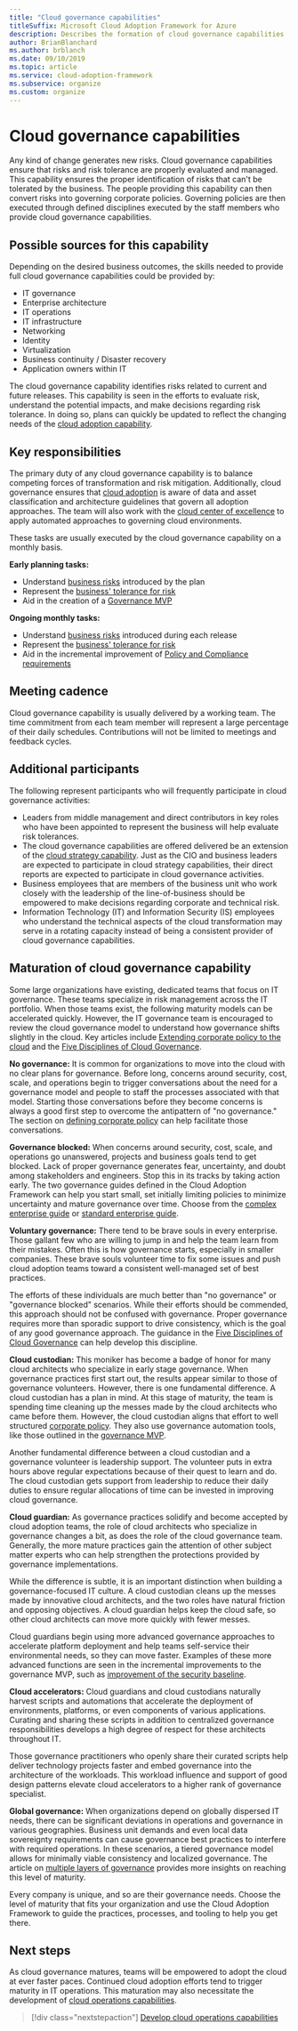 ```yaml
---
title: "Cloud governance capabilities" 
titleSuffix: Microsoft Cloud Adoption Framework for Azure
description: Describes the formation of cloud governance capabilities
author: BrianBlanchard
ms.author: brblanch
ms.date: 09/10/2019
ms.topic: article
ms.service: cloud-adoption-framework
ms.subservice: organize
ms.custom: organize
---
```


# Cloud governance capabilities

Any kind of change generates new risks. Cloud governance capabilities ensure that risks and risk tolerance are properly evaluated and managed. This capability ensures the proper identification of risks that can't be tolerated by the business. The people providing this capability can then convert risks into governing corporate policies. Governing policies are then executed through defined disciplines executed by the staff members who provide cloud governance capabilities.

## Possible sources for this capability

Depending on the desired business outcomes, the skills needed to provide full cloud governance capabilities could be provided by:

- IT governance
- Enterprise architecture
- IT operations
- IT infrastructure
- Networking
- Identity
- Virtualization
- Business continuity / Disaster recovery
- Application owners within IT

The cloud governance capability identifies risks related to current and future releases. This capability is seen in the efforts to evaluate risk, understand the potential impacts, and make decisions regarding risk tolerance. In doing so, plans can quickly be updated to reflect the changing needs of the [cloud adoption capability](./cloud-adoption.md).

## Key responsibilities

The primary duty of any cloud governance capability is to balance competing forces of transformation and risk mitigation. Additionally, cloud governance ensures that [cloud adoption](./cloud-adoption.md) is aware of data and asset classification and architecture guidelines that govern all adoption approaches. The team will also work with the [cloud center of excellence](./cloud-center-of-excellence.md) to apply automated approaches to governing cloud environments.

These tasks are usually executed by the cloud governance capability on a monthly basis.

**Early planning tasks:**

- Understand [business risks](../govern/policy-compliance/risk-tolerance.md) introduced by the plan
- Represent the [business' tolerance for risk](../govern/policy-compliance/risk-tolerance.md)
- Aid in the creation of a [Governance MVP](../govern/guides/index.md)

**Ongoing monthly tasks:**

- Understand [business risks](../govern/policy-compliance/risk-tolerance.md) introduced during each release
- Represent the [business' tolerance for risk](../govern/policy-compliance/risk-tolerance.md)
- Aid in the incremental improvement of [Policy and Compliance requirements](../govern/policy-compliance/index.md)

## Meeting cadence

Cloud governance capability is usually delivered by a working team. The time commitment from each team member will represent a large percentage of their daily schedules. Contributions will not be limited to meetings and feedback cycles.

## Additional participants

The following represent participants who will frequently participate in cloud governance activities:

- Leaders from middle management and direct contributors in key roles who have been appointed to represent the business will help evaluate risk tolerances.
- The cloud governance capabilities are offered delivered be an extension of the [cloud strategy capability](./cloud-strategy.md). Just as the CIO and business leaders are expected to participate in cloud strategy capabilities, their direct reports are expected to participate in cloud governance activities.
- Business employees that are members of the business unit who work closely with the leadership of the line-of-business should be empowered to make decisions regarding corporate and technical risk.
- Information Technology (IT) and Information Security (IS) employees who understand the technical aspects of the cloud transformation may serve in a rotating capacity instead of being a consistent provider of cloud governance capabilities.

## Maturation of cloud governance capability

Some large organizations have existing, dedicated teams that focus on IT governance. These teams specialize in risk management across the IT portfolio. When those teams exist, the following maturity models can be accelerated quickly. However, the IT governance team is encouraged to review the cloud governance model to understand how governance shifts slightly in the cloud. Key articles include [Extending corporate policy to the cloud](../govern/corporate-policy.md) and the [Five Disciplines of Cloud Governance](../govern/governance-disciplines.md).

**No governance:** It is common for organizations to move into the cloud with no clear plans for governance. Before long, concerns around security, cost, scale, and operations begin to trigger conversations about the need for a governance model and people to staff the processes associated with that model. Starting those conversations before they become concerns is always a good first step to overcome the antipattern of "no governance." The section on [defining corporate policy](../govern/corporate-policy.md) can help facilitate those conversations.

**Governance blocked:** When concerns around security, cost, scale, and operations go unanswered, projects and business goals tend to get blocked. Lack of proper governance generates fear, uncertainty, and doubt among stakeholders and engineers. Stop this in its tracks by taking action early. The two governance guides defined in the Cloud Adoption Framework can help you start small, set initially limiting policies to minimize uncertainty and mature governance over time. Choose from the [complex enterprise guide](../govern/guides/complex/index.md) or [standard enterprise guide](../govern/guides/standard/index.md).

**Voluntary governance:** There tend to be brave souls in every enterprise. Those gallant few who are willing to jump in and help the team learn from their mistakes. Often this is how governance starts, especially in smaller companies. These brave souls volunteer time to fix some issues and push cloud adoption teams toward a consistent well-managed set of best practices.

The efforts of these individuals are much better than "no governance" or "governance blocked" scenarios. While their efforts should be commended, this approach should not be confused with governance. Proper governance requires more than sporadic support to drive consistency, which is the goal of any good governance approach. The guidance in the [Five Disciplines of Cloud Governance](../govern/governance-disciplines.md) can help develop this discipline.

**Cloud custodian:** This moniker has become a badge of honor for many cloud architects who specialize in early stage governance. When governance practices first start out, the results appear similar to those of governance volunteers. However, there is one fundamental difference. A cloud custodian has a plan in mind. At this stage of maturity, the team is spending time cleaning up the messes made by the cloud architects who came before them. However, the cloud custodian aligns that effort to well structured [corporate policy](../govern/corporate-policy.md). They also use governance automation tools, like those outlined in the [governance MVP](../govern/guides/complex/index.md).

Another fundamental difference between a cloud custodian and a governance volunteer is leadership support. The volunteer puts in extra hours above regular expectations because of their quest to learn and do. The cloud custodian gets support from leadership to reduce their daily duties to ensure regular allocations of time can be invested in improving cloud governance.

**Cloud guardian:** As governance practices solidify and become accepted by cloud adoption teams, the role of cloud architects who specialize in governance changes a bit, as does the role of the cloud governance team. Generally, the more mature practices gain the attention of other subject matter experts who can help strengthen the protections provided by governance implementations.

While the difference is subtle, it is an important distinction when building a governance-focused IT culture. A cloud custodian cleans up the messes made by innovative cloud architects, and the two roles have natural friction and opposing objectives. A cloud guardian helps keep the cloud safe, so other cloud architects can move more quickly with fewer messes.

Cloud guardians begin using more advanced governance approaches to accelerate platform deployment and help teams self-service their environmental needs, so they can move faster. Examples of these more advanced functions are seen in the incremental improvements to the governance MVP, such as [improvement of the security baseline](../govern/guides/complex/security-baseline-improvement.md).

**Cloud accelerators:** Cloud guardians and cloud custodians naturally harvest scripts and automations that accelerate the deployment of environments, platforms, or even components of various applications. Curating and sharing these scripts in addition to centralized governance responsibilities develops a high degree of respect for these architects throughout IT.

Those governance practitioners who openly share their curated scripts help deliver technology projects faster and embed governance into the architecture of the workloads. This workload influence and support of good design patterns elevate cloud accelerators to a higher rank of governance specialist.

**Global governance:** When organizations depend on globally dispersed IT needs, there can be significant deviations in operations and governance in various geographies. Business unit demands and even local data sovereignty requirements can cause governance best practices to interfere with required operations. In these scenarios, a tiered governance model allows for minimally viable consistency and localized governance. The article on [multiple layers of governance](../govern/guides/complex/multiple-layers-of-governance.md) provides more insights on reaching this level of maturity.

Every company is unique, and so are their governance needs. Choose the level of maturity that fits your organization and use the Cloud Adoption Framework to guide the practices, processes, and tooling to help you get there.

## Next steps

As cloud governance matures, teams will be empowered to adopt the cloud at ever faster paces. Continued cloud adoption efforts tend to trigger maturity in IT operations. This maturation may also necessitate the development of [cloud operations capabilities](./cloud-operations.md).

> [!div class="nextstepaction"]
> [Develop cloud operations capabilities](./cloud-operations.md)
